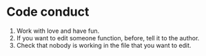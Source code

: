 # Code conduct

1. Work with love and have fun.
2. If you want to edit someone function, before, tell it to the author.
3. Check that nobody is working in the file that you want to edit.